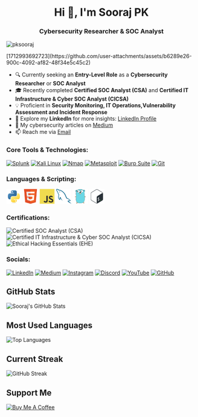 <h1 align="center">Hi 👋, I'm Sooraj PK</h1> 
<h3 align="center">Cybersecurity Researcher & SOC Analyst</h3>

<p align="left"> <img src="https://komarev.com/ghpvc/?username=pksooraj&label=Profile%20views&color=0e75b6&style=flat" alt="pksooraj" /> </p> 
[1712993692723](https://github.com/user-attachments/assets/b6289e26-900c-4092-af82-48f34e5c45c2)

- 🔍 Currently seeking an **Entry-Level Role** as a **Cybersecurity Researcher** or **SOC Analyst**
- 🎓 Recently completed **Certified SOC Analyst (CSA)** and **Certified IT Infrastructure & Cyber SOC Analyst (CICSA)**
- 💡 Proficient in **Security Monitoring, IT Operations,Vulnerability Assessment and Incident Response**
- 🔗 Explore my **LinkedIn** for more insights: [LinkedIn Profile](https://www.linkedin.com/in/soorajpk)
- 📝 My cybersecurity articles on [Medium](http://medium.com/@soorajpk)
- 📫 Reach me via <a href="mailto:sooraj2002pk@gmail.com">Email</a>

<h3 align="left">Core Tools & Technologies:</h3>
<p align="left">
<a href="https://www.splunk.com/en_us/products/splunk-enterprise.html" target="_blank"><img src="https://www.vectorlogo.zone/logos/splunk/splunk-icon.svg" alt="Splunk" width="40" height="40"/></a> 
<a href="https://www.kali.org" target="_blank"><img src="https://www.kali.org/images/kali-dragon-icon.svg" alt="Kali Linux" width="40" height="40"/></a>
<a href="https://nmap.org" target="_blank"><img src="https://nmap.org/images/nmap-logo-256x256.png" alt="Nmap" width="40" height="40"/></a>
<a href="https://www.metasploit.com/" target="_blank"><img src="https://www.metasploit.com/includes/images/metasploit-r7-logo.svg" alt="Metasploit" width="40" height="40"/></a>
<a href="https://portswigger.net/burp" target="_blank"><img src="https://portswigger.net/images/burp-suite-small.svg" alt="Burp Suite" width="40" height="40"/></a>
<a href="https://git-scm.com/" target="_blank"><img src="https://www.vectorlogo.zone/logos/git-scm/git-scm-icon.svg" alt="Git" width="40" height="40"/></a>
</p>

<h3 align="left">Languages & Scripting:</h3>
<p align="left"> 
<a href="https://www.python.org" target="_blank"><img src="https://raw.githubusercontent.com/devicons/devicon/master/icons/python/python-original.svg" alt="Python" width="40" height="40"/></a> 
<a href="https://www.w3.org/html/" target="_blank"><img src="https://raw.githubusercontent.com/devicons/devicon/master/icons/html5/html5-original.svg" alt="HTML" width="40" height="40"/></a>
<a href="https://www.javascript.com" target="_blank"><img src="https://raw.githubusercontent.com/devicons/devicon/master/icons/javascript/javascript-original.svg" alt="JavaScript" width="40" height="40"/></a>
<a href="https://www.mysql.com" target="_blank"><img src="https://raw.githubusercontent.com/devicons/devicon/master/icons/mysql/mysql-original.svg" alt="MySQL" width="40" height="40"/></a>
<a href="https://golang.org" target="_blank"><img src="https://raw.githubusercontent.com/devicons/devicon/master/icons/go/go-original.svg" alt="Go" width="40" height="40"/></a>
<a href="https://www.gnu.org/software/bash/" target="_blank"><img src="https://raw.githubusercontent.com/devicons/devicon/master/icons/bash/bash-original.svg" alt="Bash" width="40" height="40"/></a>
</p>

<h3 align="left">Certifications:</h3>
<p align="left">
<img src="https://www.eccouncil.org/wp-content/uploads/2023/01/logo-small-size-18.png" alt="Certified SOC Analyst (CSA)" width="100"/>
&nbsp;&nbsp;
<img src="https://redteamacademy.com/wp-content/uploads/2022/10/LOGO-7.jpg" alt="Certified IT Infrastructure & Cyber SOC Analyst (CICSA)" width="100"/>
&nbsp;&nbsp;
<img src="https://www.eccouncil.org/wp-content/uploads/2023/01/logo-small-size-12.png" alt="Ethical Hacking Essentials (EHE)" width="100"/>
</p>

<h3 align="left">Socials:</h3>
<p align="left">
<a href="https://linkedin.com/in/soorajpk" target="blank"><img src="https://cdn.jsdelivr.net/npm/simple-icons@3.0.1/icons/linkedin.svg" alt="LinkedIn" height="30" width="40" /></a>
<a href="https://medium.com/@soorajpk" target="blank"><img src="https://cdn.jsdelivr.net/npm/simple-icons@3.0.1/icons/medium.svg" alt="Medium" height="30" width="40" /></a> 
<a href="https://instagram.com/soorajpk_" target="blank"><img src="https://cdn.jsdelivr.net/npm/simple-icons@3.0.1/icons/instagram.svg" alt="Instagram" height="30" width="40" /></a>
<a href="https://discord.gg/2hTgG26PEg" target="blank"><img src="https://cdn.jsdelivr.net/npm/simple-icons@3.0.1/icons/discord.svg" alt="Discord" height="30" width="40" /></a>
<a href="https://youtube.com/@codenamepk" target="blank"><img src="https://cdn.jsdelivr.net/npm/simple-icons@3.0.1/icons/youtube.svg" alt="YouTube" height="30" width="40" /></a>
<a href="https://github.com/pksooraj" target="blank"><img src="https://cdn.jsdelivr.net/npm/simple-icons@3.0.1/icons/github.svg" alt="GitHub" height="30" width="40" /></a>
</p>

## GitHub Stats
![Sooraj's GitHub Stats](https://github-readme-stats.vercel.app/api?username=pksooraj&show_icons=true&theme=radical)

## Most Used Languages
![Top Languages](https://github-readme-stats.vercel.app/api/top-langs/?username=pksooraj&layout=compact&theme=radical)

## Current Streak
![GitHub Streak](https://github-readme-streak-stats.herokuapp.com/?user=pksooraj&theme=radical)

## Support Me
<a href="https://www.buymeacoffee.com/soorajpk" target="_blank"><img src="https://cdn.buymeacoffee.com/buttons/v2/default-yellow.png" alt="Buy Me A Coffee" width="200" /></a>
